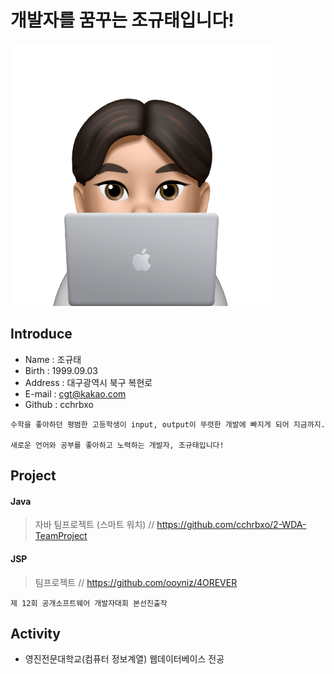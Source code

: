 # 개발자를 꿈꾸는 조규태입니다!  

 
 
![default](KakaoTalk_20220920_102621923.png)


## Introduce
* Name : 조규태
* Birth : 1999.09.03
* Address : 대구광역시 북구 복현로
* E-mail : cgt@kakao.com
* Github : cchrbxo

``` 
수학을 좋아하던 평범한 고등학생이 input, output이 뚜렷한 개발에 빠지게 되어 지금까지.
 
새로운 언어와 공부를 좋아하고 노력하는 개발자, 조규태입니다!
```

## Project 

#### Java

> 자바 팀프로젝트 (스마트 워치) // https://github.com/cchrbxo/2-WDA-TeamProject


#### JSP

> 팀프로젝트 // https://github.com/ooyniz/4OREVER

  ``` 제 12회 공개소프트웨어 개발자대회 본선진출작 ```

## Activity
* 영진전문대학교(컴퓨터 정보계열) 웹데이터베이스 전공

